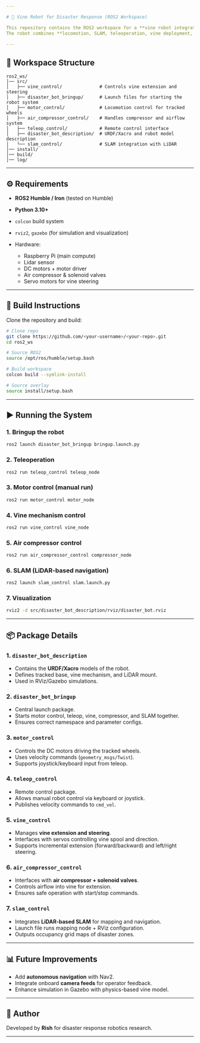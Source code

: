 ```yaml
---

# 🌱 Vine Robot for Disaster Response (ROS2 Workspace)

This repository contains the ROS2 workspace for a **vine robot integrated with a tracked tank base**, designed for **disaster response and search operations**.
The robot combines **locomotion, SLAM, teleoperation, vine deployment, and air compressor control** into a modular ROS2 system.

---
```


## 📂 Workspace Structure

```
ros2_ws/
│── src/
│   ├── vine_control/              # Controls vine extension and steering
│   ├── disaster_bot_bringup/      # Launch files for starting the robot system
│   ├── motor_control/             # Locomotion control for tracked wheels
│   ├── air_compressor_control/    # Handles compressor and airflow system
│   ├── teleop_control/            # Remote control interface
│   ├── disaster_bot_description/  # URDF/Xacro and robot model description
│   └── slam_control/              # SLAM integration with LiDAR
│── install/
│── build/
│── log/
```

---

## ⚙️ Requirements

* **ROS2 Humble / Iron** (tested on Humble)
* **Python 3.10+**
* `colcon` build system
* `rviz2`, `gazebo` (for simulation and visualization)
* Hardware:

  * Raspberry Pi (main compute)
  * Lidar sensor
  * DC motors + motor driver
  * Air compressor & solenoid valves
  * Servo motors for vine steering

---

## 🚀 Build Instructions

Clone the repository and build:

```bash
# Clone repo
git clone https://github.com/<your-username>/<your-repo>.git
cd ros2_ws

# Source ROS2
source /opt/ros/humble/setup.bash

# Build workspace
colcon build --symlink-install

# Source overlay
source install/setup.bash
```

---

## ▶️ Running the System

### 1. Bringup the robot

```bash
ros2 launch disaster_bot_bringup bringup.launch.py
```

### 2. Teleoperation

```bash
ros2 run teleop_control teleop_node
```

### 3. Motor control (manual run)

```bash
ros2 run motor_control motor_node
```

### 4. Vine mechanism control

```bash
ros2 run vine_control vine_node
```

### 5. Air compressor control

```bash
ros2 run air_compressor_control compressor_node
```

### 6. SLAM (LiDAR-based navigation)

```bash
ros2 launch slam_control slam.launch.py
```

### 7. Visualization

```bash
rviz2 -d src/disaster_bot_description/rviz/disaster_bot.rviz
```

---

## 📦 Package Details

### **1. `disaster_bot_description`**

* Contains the **URDF/Xacro** models of the robot.
* Defines tracked base, vine mechanism, and LiDAR mount.
* Used in RViz/Gazebo simulations.

### **2. `disaster_bot_bringup`**

* Central launch package.
* Starts motor control, teleop, vine, compressor, and SLAM together.
* Ensures correct namespace and parameter configs.

### **3. `motor_control`**

* Controls the DC motors driving the tracked wheels.
* Uses velocity commands (`geometry_msgs/Twist`).
* Supports joystick/keyboard input from teleop.

### **4. `teleop_control`**

* Remote control package.
* Allows manual robot control via keyboard or joystick.
* Publishes velocity commands to `cmd_vel`.

### **5. `vine_control`**

* Manages **vine extension and steering**.
* Interfaces with servos controlling vine spool and direction.
* Supports incremental extension (forward/backward) and left/right steering.

### **6. `air_compressor_control`**

* Interfaces with **air compressor + solenoid valves**.
* Controls airflow into vine for extension.
* Ensures safe operation with start/stop commands.

### **7. `slam_control`**

* Integrates **LiDAR-based SLAM** for mapping and navigation.
* Launch file runs mapping node + RViz configuration.
* Outputs occupancy grid maps of disaster zones.

---

## 📊 Future Improvements

* Add **autonomous navigation** with Nav2.
* Integrate onboard **camera feeds** for operator feedback.
* Enhance simulation in Gazebo with physics-based vine model.

---

## 👤 Author

Developed by **Rish** for disaster response robotics research.

---
